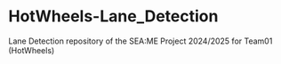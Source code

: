# HotWheels-Lane_Detection
Lane Detection repository of the SEA:ME Project 2024/2025 for Team01 (HotWheels) 
